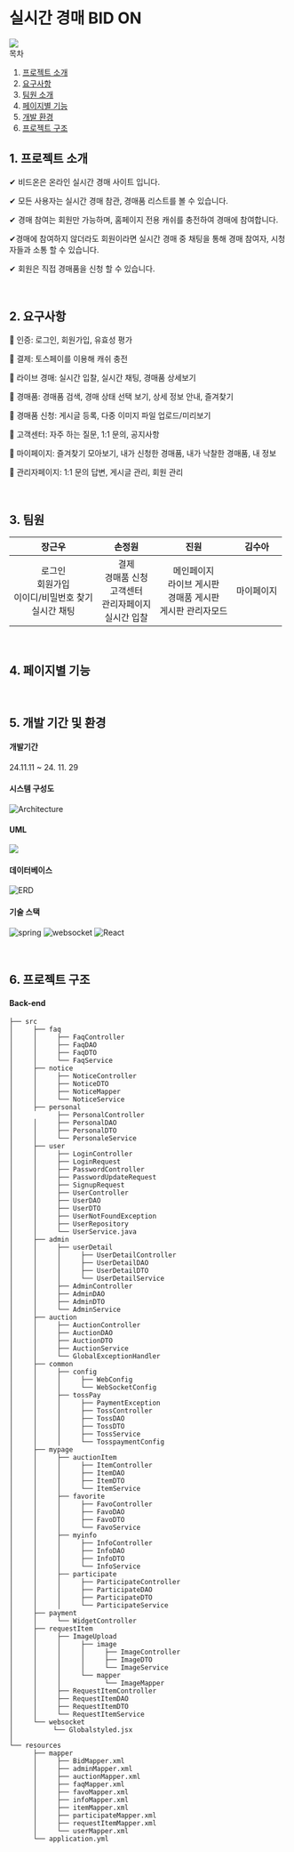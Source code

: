 # 실시간 경매 BID ON
<img src="https://github.com/gangnam-auction/gangnam-auction/blob/main/FrontEnd/auction-front/src/assets/logo.png?raw=true"/>  
<br>

<summary>목차</summary>

1. [프로젝트 소개](#intro)
2. [요구사항](#reqirements)
3. [팀원 소개](#members)
4. [페이지별 기능](#page)
5. [개발 환경](#env)
6. [프로젝트 구조](#tree)


## 1. <span id="intro">프로젝트 소개</span>

✔ 비드온은 온라인 실시간 경매 사이트 입니다.

✔ 모든 사용자는 실시간 경매 참관, 경매품 리스트를 볼 수 있습니다.

✔ 경매 참여는 회원만 가능하며, 홈페이지 전용 캐쉬를 충전하여 경매에 참여합니다.

✔경매에 참여하지 않더라도 회원이라면 실시간 경매 중 채팅을 통해 경매 참여자, 시청자들과 소통 할 수 있습니다.

✔ 회원은 직접 경매품을 신청 할 수 있습니다.

<br>

## 2. <span id="reqirements">요구사항</span>

📁 인증: 로그인, 회원가입, 유효성 평가

📁 결제: 토스페이를 이용해 캐쉬 충전

📁 라이브 경매: 실시간 입찰, 실시간 채팅, 경매품 상세보기

📁 경매품: 경매품 검색, 경매 상태 선택 보기, 상세 정보 안내, 즐겨찾기

📁 경매품 신청: 게시글 등록, 다중 이미지 파일 업로드/미리보기

📁 고객센터: 자주 하는 질문,  1:1 문의, 공지사항

📁 마이페이지: 즐겨찾기 모아보기, 내가 신청한 경매품, 내가 낙찰한 경매품, 내 정보

📁 관리자페이지: 1:1 문의 답변, 게시글 관리, 회원 관리

<br>
  
## 3. <span id="members">팀원</span>
| **장근우** | **손정원** | **진원** | **김수아** |
| :-------: | :-------: | :-------: | :-------: |
| 로그인 <br>회원가입 <br>이이디/비밀번호 찾기 <br>실시간 채팅 | 결제 <br> 경매품 신청 <br>고객센터 <br>관리자페이지 <br>실시간 입찰 | 메인페이지 <br> 라이브 게시판 <br> 경매품 게시판 <br>게시판 관리자모드 | 마이페이지 | 

<br>

## 4. <span id="page">페이지별 기능</span>


<br>

## 5. <span id="env">개발 기간 및 환경</span>

#### 개발기간 
24.11.11 ~ 24. 11. 29

#### 시스템 구성도
<img src="https://github.com/gangnam-auction/gangnam-auction/blob/main/FrontEnd/auction-front/src/assets/%EC%95%84%ED%82%A4%ED%85%8C%EC%B2%98.png?raw=true" alt="Architecture" />

#### UML
<img src="https://github.com/gangnam-auction/gangnam-auction/blob/main/FrontEnd/auction-front/src/assets/uml.png?raw=true"/>

#### 데이터베이스
<img src="https://github.com/gangnam-auction/gangnam-auction/blob/main/FrontEnd/auction-front/src/assets/ER.png?raw=true" alt="ERD" />


#### 기술 스택
<p>
  <img src="https://img.shields.io/badge/Spring-6DB33F?style=for-the-badge&logo=Spring&logoColor=white" alt="spring"/>
  <img src="https://img.shields.io/badge/WebSocket-61DAFB?style=for-the-badge&logo=WebSocket&logoColor=white" alt="websocket" />
  <img src="https://img.shields.io/badge/React-61DAFB?style=for-the-badge&logo=React&logoColor=white" alt="React" />
</p>

<br>

## 6. <sapn id="tree">프로젝트 구조</span>

#### Back-end

```
├── src
│     ├── faq
│     │     ├── FaqController
│     │     ├── FaqDAO
│     │     ├── FaqDTO
│     │     └── FaqService
│     ├── notice
│     │     ├── NoticeController
│     │     ├── NoticeDTO
│     │     ├── NoticeMapper
│     │     └── NoticeService
│     ├── personal
│           ├── PersonalController
│     │     ├── PersonalDAO
│     │     ├── PersonalDTO
│     │     └── PersonaleService
│     ├── user
│     │     ├── LoginController
│     │     ├── LoginRequest
│     │     ├── PasswordController
│     │     ├── PasswordUpdateRequest
│     │     ├── SignupRequest
│     │     ├── UserController
│     │     ├── UserDAO
│     │     ├── UserDTO
│     │     ├── UserNotFoundException
│     │     ├── UserRepository
│     │     └── UserService.java
│     ├── admin
│     │     ├── userDetail
│     │     │     ├── UserDetailController
│     │     │     ├── UserDetailDAO
│     │     │     ├── UserDetailDTO
│     │     │     └── UserDetailService
│     │     ├── AdminController
│     │     ├── AdminDAO
│     │     ├── AdminDTO
│     │     └── AdminService
│     ├── auction
│     │     ├── AuctionController
│     │     ├── AuctionDAO
│     │     ├── AuctionDTO
│     │     ├── AuctionService
│     │     └── GlobalExceptionHandler
│     ├── common
│     │     ├── config
│     │     │     ├── WebConfig
│     │     │     └── WebSocketConfig
│     │     ├── tossPay
│     │     │     ├── PaymentException
│     │     │     ├── TossController
│     │     │     ├── TossDAO
│     │     │     ├── TossDTO
│     │     │     ├── TossService
│     │     │     └── TosspaymentConfig
│     ├── mypage
│     │     ├── auctionItem
│     │     │     ├── ItemController
│     │     │     ├── ItemDAO
│     │     │     ├── ItemDTO
│     │     │     └── ItemService
│     │     ├── favorite
│     │     │     ├── FavoController
│     │     │     ├── FavoDAO
│     │     │     ├── FavoDTO
│     │     │     └── FavoService
│     │     ├── myinfo
│     │     │     ├── InfoController
│     │     │     ├── InfoDAO
│     │     │     ├── InfoDTO
│     │     │     └── InfoService
│     │     ├── participate
│     │     │     ├── ParticipateController
│     │     │     ├── ParticipateDAO
│     │     │     ├── ParticipateDTO
│     │     │     └── ParticipateService
│     ├── payment
│     │     └── WidgetController
│     ├── requestItem
│     │     ├── ImageUpload
│     │     │     ├── image
│     │     │     │     ├── ImageController
│     │     │     │     ├── ImageDTO
│     │     │     │     └── ImageService
│     │     │     └── mapper
│     │     │           └── ImageMapper
│     │     ├── RequestItemController
│     │     ├── RequestItemDAO
│     │     ├── RequestItemDTO
│     │     └── RequestItemService
│     └── websocket
│          └── Globalstyled.jsx
│              
└── resources
      ├── mapper
      │     ├── BidMapper.xml
      │     ├── adminMapper.xml
      │     ├── auctionMapper.xml
      │     ├── faqMapper.xml
      │     ├── favoMapper.xml
      │     ├── infoMapper.xml
      │     ├── itemMapper.xml
      │     ├── participateMapper.xml
      │     ├── requestItemMapper.xml
      │     └── userMapper.xml
      └── application.yml 
  
